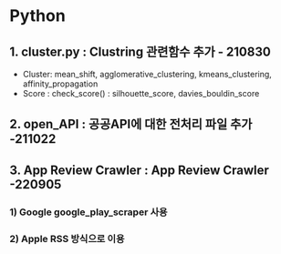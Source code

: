 # Python

## 1. cluster.py : Clustring 관련함수 추가 - 210830
 - Cluster: mean_shift, agglomerative_clustering, kmeans_clustering, affinity_propagation
 - Score : check_score() : silhouette_score, davies_bouldin_score

## 2. open_API : 공공API에 대한 전처리 파일 추가 -211022

## 3. App Review Crawler : App Review Crawler -220905
 ### 1) Google google_play_scraper 사용
 ### 2) Apple RSS 방식으로 이용
